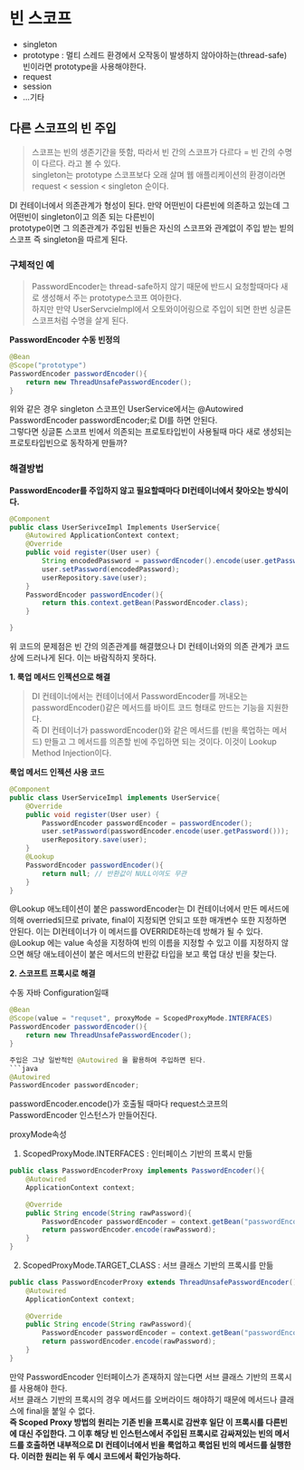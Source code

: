 # 빈 스코프
- singleton
- prototype : 멀티 스레드 환경에서 오작동이 발생하지 않아야하는(thread-safe) 빈이라면 prototype을 사용해야한다.
- request
- session
- ...기타

## 다른 스코프의 빈 주입
> 스코프는 빈의 생존기간을 뜻함, 따라서 빈 간의 스코프가 다르다 = 빈 간의 수명이 다르다. 라고 볼 수 있다.  
singleton는 prototype 스코프보다 오래 살며 웹 애플리케이션의 환경이라면 request < session < singleton 순이다.  

DI 컨테이너에서 의존관계가 형성이 된다. 만약 어떤빈이 다른빈에 의존하고 있는데 그 어떤빈이 singleton이고 의존 되는 다른빈이  
prototype이면 그 의존관계가 주입된 빈들은 자신의 스코프와 관계없이 주입 받는 빋의 스코프 즉 singleton을 따르게 된다.  

### 구체적인 예
> PasswordEncoder는 thread-safe하지 않기 때문에 반드시 요청할때마다 새로 생성해서 주는 prototype스코프 여아한다.  
하지만 만약 UserServcieImpl에서 오토와이어링으로 주입이 되면 한번 싱글톤 스코프처럼 수명을 살게 된다.

**PasswordEncoder 수동 빈정의**
```java
@Bean
@Scope("prototype")
PasswordEncoder passwordEncoder(){
    return new ThreadUnsafePasswordEncoder();
}
```
위와 같은 경우 singleton 스코프인 UserService에서는  @Autowired PasswordEncoder passwordEncoder;로 DI를 하면 안된다.  
그렇다면 싱글톤 스코프 빈에서 의존되는 프로토타입빈이 사용될때 마다 새로 생성되는 프로토타입빈으로 동작하게 만들까?  

### 해결방법
**PasswordEncoder를 주입하지 않고 필요할때마다 DI컨테이너에서 찾아오는 방식이다.**
```java
@Component
public class UserSerivceImpl Implements UserService{
    @Autowired ApplicationContext context;
    @Override
    public void register(User user) {
        String encodedPassword = passwordEncoder().encode(user.getPassword());
        user.setPassword(encodedPassword);
        userRepository.save(user);
    }
    PasswordEncoder passwordEncoder(){
        return this.context.getBean(PasswordEncoder.class);
    }

}
```
위 코드의 문제점은 빈 간의 의존관계를 해결했으나 DI 컨테이너와의 의존 관계가 코드상에 드러나게 된다. 이는 바람직하지 못하다.  

**1. 룩업 메서드 인젝션으로 해결**  
>DI 컨테이너에서는 컨테이너에서 PasswordEncoder를 꺼내오는 passwordEncoder()같은 메서드를 바이트 코드 형태로 만드는 기능을 지원한다.  
즉 DI 컨테이너가 passwordEncoder()와 같은 메서드를 (빈을 룩업하는 메서드) 만들고 그 메서드를 의존할 빈에 주입하면 되는 것이다. 이것이 Lookup Method Injection이다.

**룩업 메서드 인젝션 사용 코드**
```java
@Component
public class UserServiceImpl implements UserService{
    @Override
    public void register(User user) {
        PasswordEncoder passwordEncoder = passwordEncoder();
        user.setPassword(passwordEncoder.encode(user.getPassword()));
        userRepository.save(user);
    }
    @Lookup
    PasswordEncoder passwordEncoder(){
        return null; // 반환값이 NULL이여도 무관
    }
}

```
@Lookup 애노테이션이 붙은 passwordEncoder는 DI 컨테이너에서 만든 메서드에 의해 overried되므로 private, final이 지정되면 안되고 또한
매개변수 또한 지정하면 안된다. 이는 DI컨테이너가 이 메서드를 OVERRIDE하는데 방해가 될 수 있다.
@Lookup 에는 value 속성을 지정하여 빈의 이름을 지정할 수 있고 이를 지정하지 않으면 해당 애노테이션이 붙은 메서드의 반환값 타입을 보고 룩업 대상 빈을 찾는다.  



**2. 스코프트 프록시로 해결**

수동 자바 Configuration일때
```java
@Bean
@Scope(value = "requset", proxyMode = ScopedProxyMode.INTERFACES)
PasswordEncoder passwordEncoder(){
    return new ThreadUnsafePasswordEncoder();
}

주입은 그냥 일반적인 @Autowired 을 활용하여 주입하면 된다.
```java
@Autowired
PasswordEncoder passwordEncoder;
```
passwordEncoder.encode()가 호출될 때마다 request스코프의 PasswordEncoder 인스턴스가 만들어진다.


proxyMode속성
1. ScopedProxyMode.INTERFACES : 인터페이스 기반의 프록시 만듦
```java
public class PasswordEncoderProxy implements PasswordEncoder(){
    @Autowired
    ApplicationContext context;
    
    @Override
    public String encode(String rawPassword){
        PasswordEncoder passwordEncoder = context.getBean("passwordEncoder", PasswordEncoder.class);
        return passwordEncoder.encode(rawPassword);
    }
}
```
2. ScopedProxyMode.TARGET_CLASS : 서브 클래스 기반의 프록시를 만듦
```java
public class PasswordEncoderProxy extends ThreadUnsafePasswordEncoder(){
    @Autowired
    ApplicationContext context;
    
    @Override
    public String encode(String rawPassword){
        PasswordEncoder passwordEncoder = context.getBean("passwordEncoder", PasswordEncoder.class);
        return passwordEncoder.encode(rawPassword);
    }
}
```

만약 PasswordEncoder 인터페이스가 존재하지 않는다면 서브 클래스 기반의 프록시를 사용해야 한다.  
서브 클래스 기반의 프록시의 경우 메서드를 오버라이드 해야하기 때문에 메서드나 클래스에 final을 붙일 수 없다.  
**즉 Scoped Proxy 방법의 원리는 기존 빈을 프록시로 감싼후 일단 이 프록시를 다른빈에 대신 주입한다. 그 이후 해당 빈 인스턴스에서 주입된 프록시로 감싸져있는 빈의 메서드를 호출하면 내부적으로 DI 컨테이너에서 빈을 룩업하고 룩업된 빈의 메서드를 실행한다. 이러한 원리는 위 두 예시 코드에서 확인가능하다.**  
